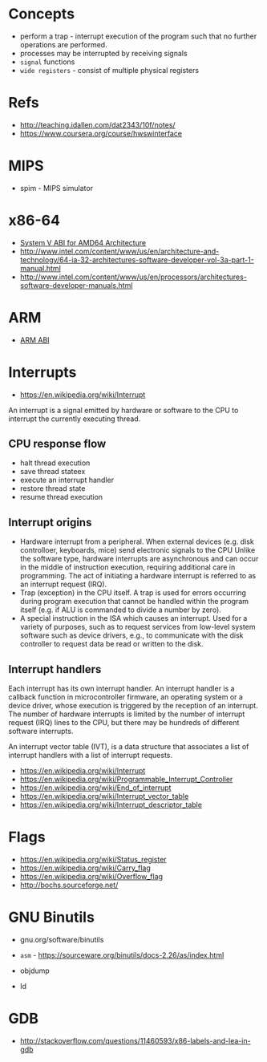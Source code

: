 # Concepts
- perform a trap - interrupt execution of the program such that no further operations are performed.
- processes may be interrupted by receiving signals
- `signal` functions
- `wide registers` - consist of multiple physical registers

# Refs
- http://teaching.idallen.com/dat2343/10f/notes/
- https://www.coursera.org/course/hwswinterface

# MIPS
- spim - MIPS simulator

# x86-64
- [System V ABI for AMD64 Architecture](http://x86-64.org/documentation/abi.pdf)
- http://www.intel.com/content/www/us/en/architecture-and-technology/64-ia-32-architectures-software-developer-vol-3a-part-1-manual.html
- http://www.intel.com/content/www/us/en/processors/architectures-software-developer-manuals.html

# ARM
- [ARM ABI](http://infocenter.arm.com/help/index.jsp?topic=/com.arm.doc.subset.swdev.abi/index.html)

# Interrupts
- https://en.wikipedia.org/wiki/Interrupt

An interrupt is a signal emitted by hardware or software to the CPU to interrupt the currently executing thread. 

## CPU response flow
- halt thread execution
- save thread stateex
- execute an interrupt handler
- restore thread state
- resume thread execution

## Interrupt origins
- Hardware interrupt from a peripheral. When external devices (e.g. disk controlloer, keyboards, mice) send electronic signals to the CPU Unlike the software type, hardware interrupts are asynchronous and can occur in the middle of instruction execution, requiring additional care in programming. The act of initiating a hardware interrupt is referred to as an interrupt request (IRQ).
- Trap (exception) in the CPU itself. A trap is used for errors occurring during program execution that cannot be handled within the program itself (e.g. if ALU is commanded to divide a number by zero).
- A special instruction in the ISA which causes an interrupt. Used for a variety of purposes, such as to request services from low-level system software such as device drivers, e.g., to communicate with the disk controller to request data be read or written to the disk.

## Interrupt handlers
Each interrupt has its own interrupt handler. An interrupt handler is a callback function in microcontroller firmware, an operating system or a device driver, whose execution is triggered by the reception of an interrupt. The number of hardware interrupts is limited by the number of interrupt request (IRQ) lines to the CPU, but there may be hundreds of different software interrupts. 

An interrupt vector table (IVT), is a data structure that associates a list of interrupt handlers with a list of interrupt requests.

- https://en.wikipedia.org/wiki/Interrupt
- https://en.wikipedia.org/wiki/Programmable_Interrupt_Controller
- https://en.wikipedia.org/wiki/End_of_interrupt
- https://en.wikipedia.org/wiki/Interrupt_vector_table
- https://en.wikipedia.org/wiki/Interrupt_descriptor_table

# Flags
- https://en.wikipedia.org/wiki/Status_register
- https://en.wikipedia.org/wiki/Carry_flag
- https://en.wikipedia.org/wiki/Overflow_flag
- http://bochs.sourceforge.net/

# GNU Binutils

- gnu.org/software/binutils

- `asm` - https://sourceware.org/binutils/docs-2.26/as/index.html
- objdump
- ld

# GDB
- http://stackoverflow.com/questions/11460593/x86-labels-and-lea-in-gdb
